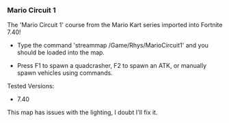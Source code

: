 ### Mario Circuit 1
The 'Mario Circuit 1' course from the Mario Kart series imported into Fortnite 7.40!

- Type the command 'streammap /Game/Rhys/MarioCircuit1' and you should be loaded into the map.

- Press F1 to spawn a quadcrasher, F2 to spawn an ATK, or manually spawn vehicles using commands.

Tested Versions:

- 7.40

This map has issues with the lighting, I doubt I'll fix it.